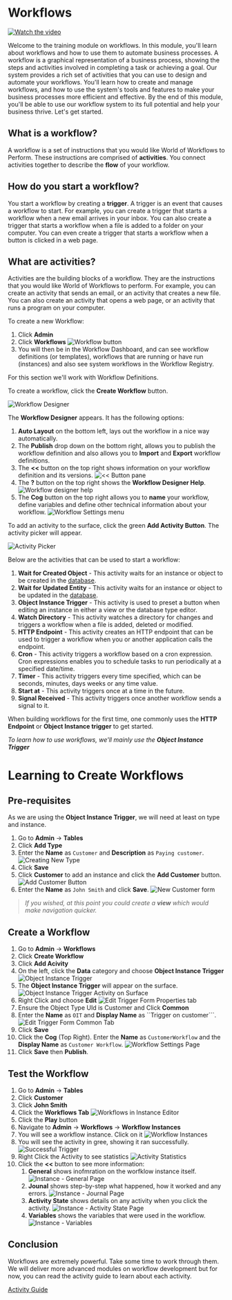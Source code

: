 # Workflows

[![Watch the video](https://img.youtube.com/vi/ExPy_Ov6JD0/maxresdefault.jpg)](https://youtu.be/ExPy_Ov6JD0)


Welcome to the training module on workflows. In this module, you'll learn about workflows and how to use them to automate business processes. A workflow is a graphical representation of a business process, showing the steps and activities involved in completing a task or achieving a goal. Our system provides a rich set of activities that you can use to design and automate your workflows. You'll learn how to create and manage workflows, and how to use the system's tools and features to make your business processes more efficient and effective. By the end of this module, you'll be able to use our workflow system to its full potential and help your business thrive. Let's get started.

## What is a workflow?
A workflow is a set of instructions that you would like World of Workflows to Perform. These instructions are comprised of **activities**. You connect activities together to describe the **flow** of your workflow.

## How do you start a workflow?
You start a workflow by creating a **trigger**. A trigger is an event that causes a workflow to start. For example, you can create a trigger that starts a workflow when a new email arrives in your inbox. You can also create a trigger that starts a workflow when a file is added to a folder on your computer. You can even create a trigger that starts a workflow when a button is clicked in a web page.

## What are activities?
Activities are the building blocks of a workflow. They are the instructions that you would like World of Workflows to perform. For example, you can create an activity that sends an email, or an activity that creates a new file. You can also create an activity that opens a web page, or an activity that runs a program on your computer.

To create a new Workflow:

1. Click **Admin**
2. Click **Workflows**
   ![Workflow button](2023-02-27-14-36-20.png)
3. You will then be in the Workflow Dashboard, and can see workflow definitions (or templates), workflows that are running or have run (instances) and also see system workflows in the Workflow Registry.

For this section we'll work with Workflow Definitions.

To create a workflow, click the **Create Workflow** button.

![Workflow Designer](2023-02-27-14-38-24.png)

The **Workflow Designer** appears. It has the following options:

1. **Auto Layout** on the bottom left, lays out the workflow in a nice way automatically.
2. The **Publish** drop down on the bottom right, allows you to publish the workflow definition and also allows you to **Import** and **Export** workflow definitions.
3. The **<<** button on the top right shows information on your workflow definition and its versions.
   ![<< Button pane](2023-02-27-14-40-38.png)
4. The **?** button on the top right shows the **Workflow Designer Help**.
   ![Workflow designer help](2023-02-27-14-41-46.png)
5. The **Cog** button on the top right allows you to **name** your workflow, define variables and define other technical information about your workflow.
   ![Workflow Settings menu](2023-02-27-14-42-51.png)

To add an activity to the surface, click the green **Add Activity Button**. The activity picker will appear.

![Activity Picker](2023-02-27-14-43-56.png)

Below are the activities that can be used to start a workflow:

1. **Wait for Created Object** - This activity waits for an instance or object to be created in the [database](database.md).
2. **Wait for Updated Entity** - This activity waits for an instance or object to be updated in the [database](database.md).
3. **Object Instance Trigger** - This activity is used to preset a button when editing an instance in either a view or the database type editor.
4. **Watch Directory** - This activity watches a directory for changes and triggers a workflow when a file is added, deleted or modified.
5. **HTTP Endpoint** - This activity creates an HTTP endpoint that can be used to trigger a workflow when you or another application calls the endpoint.
6. **Cron** - This activity triggers a workflow based on a cron expression. Cron expressions enables you to schedule tasks to run periodically at a specified date/time.
7. **Timer** - This activity triggers every time specified, which can be seconds, minutes, days weeks or any time value.
8. **Start at** - This activity triggers once at a time in the future.
9.  **Signal Received** - This activity triggers once another workflow sends a signal to it.

When building workflows for the first time, one commonly uses the **HTTP Endpoint** or **Object Instance trigger** to get started.

*To learn how to use workflows, we'll mainly use the **Object Instance Trigger***

# Learning to Create Workflows
## Pre-requisites
As we are using the **Object Instance Trigger**, we will need at least on type and instance. 

1. Go to **Admin** -> **Tables**
2. Click **Add Type**
3. Enter the **Name** as ```Customer``` and **Description** as ```Paying customer```.
   ![Creating New Type](2023-02-27-14-53-26.png)
4. Click **Save**
5. Click **Customer** to add an instance and click the **Add Customer** button.
   ![Add Customer Button](2023-02-27-14-54-28.png)
6. Enter the **Name** as ```John Smith``` and click **Save**.
   ![New Customer form](2023-02-27-14-55-23.png)

> *If you wished, at this point you could create a **view** which would make navigation quicker.*

## Create a Workflow
1. Go to **Admin** -> **Workflows**
2. Click **Create Workflow**
3. Click **Add Acivity**
4. On the left, click the **Data** category and choose **Object Instance Trigger**
   ![Object Instance Trigger](2023-02-27-14-57-27.png)
5. The **Object Instance Trigger** will appear on the surface.
   ![Object Instance Trigger Activity on Surface](2023-02-27-14-58-06.png)
6. Right Click and choose **Edit**
   ![Edit Trigger Form Properties tab](2023-02-27-14-58-50.png)
7. Ensure the Object Type UId is Customer and Click **Common**
8. Enter the **Name** as ```OIT``` and **Display Name** as ``Trigger on customer```.
   ![Edit Trigger Form Common Tab](2023-02-27-15-00-24.png)
9. Click **Save**
10. Click the **Cog** (Top Right). Enter the **Name** as ```CustomerWorkflow``` and the **Display Name** as ```Customer Workflow```.
    ![Workflow Settings Page](2023-02-27-15-01-42.png)
11. Click **Save** then  **Publish**.

## Test the Workflow
1. Go to **Admin** -> **Tables**
2. Click **Customer**
3. Click **John Smith**
4. Click the **Workflows Tab**
   ![Workflows in Instance Editor](2023-02-27-15-03-36.png)
5. Click the **Play** button
6. Navigate to **Admin** -> **Workflows** -> **Workflow Instances**
7. You will see a workflow instance. Click on it
   ![Workflow Instances](2023-02-27-15-04-48.png)
8. You will see the activity in gree, showing it ran successfully.
   ![Successful Trigger](2023-02-27-15-05-36.png)
9. Right Click the Activity to see statistics
    ![Activity Statistics](2023-02-27-15-06-15.png)
10. Click the **<<** button to see more information:
    1.  **General** shows inofmration on the worfklow instance itself.
    ![Instance - General Page](2023-02-27-16-38-30.png)
    2. **Jounal** shows step-by-step what happened, how it worked and any errors.
    ![Instance - Journal Page](2023-02-27-16-39-23.png)
    3. **Activity State** shows details on any activity when you click the activity.
    ![Instance - Activity State Page](2023-02-27-16-40-26.png)
    4. **Variables** shows the variables that were used in the workflow.
    ![Instance - Variables](2023-02-27-16-41-04.png)

## Conclusion
Workflows are extremely powerful. Take some time to work through them. We will deliver more advanced modules on workflow development but for now, you can read the activity guide to learn about each activity.

[Activity Guide](../activity-guide.md)